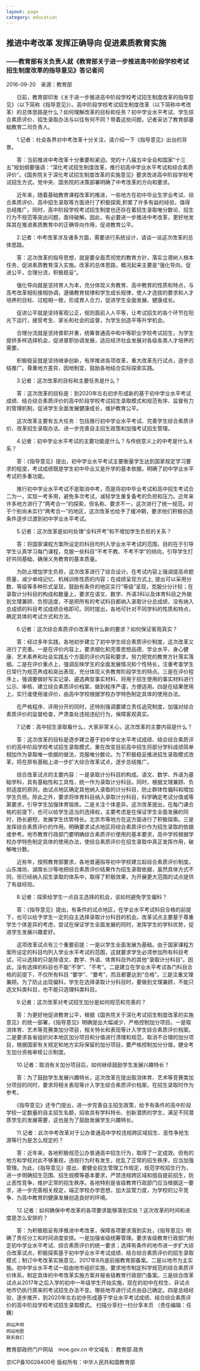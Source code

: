 ```yaml
---
layout: page
category: education
---
```


## 推进中考改革 发挥正确导向 促进素质教育实施

### ——教育部有关负责人就《教育部关于进一步推进高中阶段学校考试招生制度改革的指导意见》答记者问

2016-09-20　来源：教育部

　　日前，教育部印发《关于进一步推进高中阶段学校考试招生制度改革的指导意见》（以下简称《指导意见》）。高中阶段学校考试招生制度改革（以下简称中考改革）的总体思路是什么？如何理解改革的目标和任务？初中学业水平考试、学生综合素质评价、招生录取办法与以往有何不同？带着这些问题，记者采访了教育部基础教育二司负责人。

　　1.记者：社会各界对中考改革十分关注，请介绍一下《指导意见》出台的背景。

　　答：当前推进中考改革十分重要和紧迫。党的十八届五中全会和国家“十三五”规划纲要强调：“深化考试招生制度改革，推行初高中学业水平考试和综合素质评价”。《国务院关于深化考试招生制度改革的实施意见》要求改进高中阶段学校考试招生方式。党中央、国务院的决策部署明确了中考改革的方向和要求。

　　近年来，随着基础教育课程改革的推进，一些地方在初中毕业生学业考试、综合素质评价、高中招生录取等方面进行了积极探索,积累了许多有益的经验，值得总结推广。同时，高中阶段学校考试招生制度也还存在着招生录取唯分数论、招生行为不规范等突出问题，亟待破解。因此，有必要进一步推进中考改革，更好地发挥其在推进素质教育中的正确导向作用，促进教育公平。

　　2.记者：中考改革涉及诸多方面，需要进行系统设计，请谈一谈这次改革的总体思路。

　　答：这次改革的指导思想，就是要全面贯彻党的教育方针，落实立德树人根本任务，促进素质教育深入实施。改革的总体思路，概况起来主要是“强化导向，促进公平，合理分流，积极稳妥”。

　　强化导向就是坚持育人为本，充分体现义务教育、高中教育的性质和特点，与高考改革相衔接相协调，遵循教育规律和学生成长规律，使人才选拔的要求和人才培养的目标、过程相一致，形成育人合力，促进学生全面发展、健康成长。

　　促进公平就是坚持客观公正，规则面前人人平等，让考试招生的各个环节在阳光下运行，接受考生、家长和社会的监督，为学生创造平等升学机会。

　　合理分流就是坚持普职并重，统筹普通高中和中等职业学校考试招生，为学生提供多样选择机会，促进普职协调发展，适应经济社会发展对各级各类人才培养的需要。

　　积极稳妥就是坚持继承创新，有序推进各项改革，重大改革先行试点，逐步总结推广。尊重地方差异，因地制宜，鼓励各地结合实际探索实践。

　　3.记者：这次改革的目标和主要任务是什么？

　　答：这次改革的目标是：到2020年左右初步形成新的基于初中学业水平考试成绩、结合综合素质评价的高中阶段学校考试招生录取模式和规范有序、监督有力的管理机制，促进学生全面发展健康成长，维护教育公平。

　　这次改革主要有五大任务：包括推行初中学业水平考试、完善学生综合素质评价、改革招生录取办法、进一步完善自主招生政策和加强考试招生管理。

　　4.记者：初中学业水平考试的主要功能是什么？与传统意义上的中考是什么关系？

　　答：《指导意见》提出，初中学业水平考试主要衡量学生达到国家规定学习要求的程度，考试成绩既是学生初中毕业又是升学的基本依据，明确了初中学业水平考试的多重功能。

　　推行初中学业水平考试不是取消中考，而是将初中毕业考试和高中招生考试合二为一，实现一考多用，避免多次考试，减轻学生重复备考的负担和压力。近年来许多地方进行了“两考合一”的探索，但名称、要求不一，这次进行了统一规范。对于个别尚未实行“两考合一”的地区，这次改革也给予了缓冲期，要求他们积极创造条件逐步过渡到初中学业水平考试。

　　5.记者：这次改革是如何处理“全科开考”和不增加学生负担的关系？

　　答：将国家课程方案所设定的科目均列入学业水平考试的范围，目的在于引导学生认真学习每门课程，克服一些科目“不考不教、不考不学”的倾向，引导学生打好共同基础，确保义务教育的基本质量。

　　为防止增加学生负担，这次改革进行了综合设计。在考试内容上强调提高命题质量，减少单纯记忆、机械训练性质的内容；在成绩呈现方式上, 提出可以采用分数、等级等多种形式呈现，鼓励有条件的地区实行“等级”呈现，克服分分计较；在录取计分科目的构成和数量上，要求在语文、数学、外语3科以及体育科目之外做到文理兼顾、负担适度，不是把所有的考试科目都纳入录取计分总成绩，没有纳入总成绩的科目考试成绩合格即可。同时提出，各地可针对不同学科的性质和特点，确定具体的考试方式和方法。

　　6.记者：这次综合素质评价改革有什么新的要求？如何保证客观真实？

　　答：经过多年实践，各地初步建立了初中学生综合素质评价制度，这次改革又进行了完善。一是在评价内容上，要求细化和完善思想品德、学业水平、身心健康、艺术素养和社会实践五个方面的评价内容和要求，努力把党的教育方针落实落细。二是在评价重点上，强调反映学生的全面发展情况和个性特长，注重考查学生日常行为规范养成和突出表现，充分体现义务教育阶段学生的特点。三是在评价程序上，强调要做好写实记录、遴选典型事实材料、将用于招生使用的事实材料进行公示、审核、建立综合素质评价档案，做到程序严谨，方便适用。四是在结果使用上，实行谁使用谁评价，由高中学校根据学校办学特色制定具体的使用办法。

　　在严格程序、评用分开的同时，还特别强调要建立责任追究制度，加强对综合素质评价的监督检查，严肃查处违规违纪行为，保障客观真实。

　　7.记者：高中招生录取看什么，大家非常关心，这次改革的主要内容是什么？

　　答：这次改革的目标是逐步建立基于初中学业水平考试成绩、结合综合素质评价的高中阶段学校考试招生录取模式，重在改变目前高中招生将部分学科成绩简单相加作为录取唯一依据的做法，克服唯分数论。为了积极稳妥推进招生录取模式改革，将在原有基础上进一步扩大综合改革试点，逐步总结推广。

　　综合改革试点的主要内容：一是录取计分科目的构成。语文、数学、外语为基础学科，具有基础性和工具性，统一作为录取计分科目。同时，根据文理兼顾、负担适度的原则，由试点地区确定其他纳入录取的计分科目，防止群体性偏科和增加学生负担。除此之外，要求将体育科目纳入录取计分科目，科学确定考试分值或等第要求，引导学生加强体育锻炼。二是关注个体差异。这次改革提出，在每门课合格的前提下，也可以给学生适当的选择权，主要考虑是在保证学生全面发展的同时，扬长避短，发展学生优势特长。北京市等地方在这方面进行了积极探索。三是发挥综合素质评价的作用。明确要求试点地区将综合素质评价作为招生录取的依据或参考。地市教育行政部门要明确综合素质评价使用的基本要求，高中学校根据学校办学特色制定具体的使用办法，使综合素质评价在招生录取中真正发挥作用，破解唯分数。

　　近些年，按照教育部要求，各地普遍指导初中学校建立起综合素质评价制度。山东潍坊、湖南长沙等地把综合素质评价结果作为招生录取依据，虽然具体方式不同，但已经纳入招生录取的体系中，取得了积极效果，为开展更大范围的试点提供了有益经验。

　　8.记者：探索给学生一点自主选择的机会，该如何避免学生偏科？

　　答：《指导意见》提出，有条件的试点地区，在学业水平考试科目合格的前提下，也可以给予学生一定的自主选择录取计分科目的机会。改革试点主要基于尊重学生个体差异的考虑，尝试在保证学生全面发展的同时，发挥学生的学科优势，促进学生发展兴趣爱好。

　　这项改革试点有三个重要前提：一是以学生全面发展为基础。由于国家课程方案所设定的科目均列入学业水平考试的范围，这就要求学生必须参加所有科目考试，可以选择的只是除语文、数学、外语、体育科目外的其他“录取计分科目”。因此，没有选择的科目也不能“不学”、“不考”。二是建立在学业水平考试各门科目合格的前提下，不仅所有科目 “要学”、“要考”，而且都要达到“合格”。三是注重文理兼顾。为了防止出现偏科，学生在选择录取计分科目时，要做到文理兼顾，不能只选文科类科目，也不能只选理科类科目。

　　9.记者：这次改革对考试招生加分是如何规范和完善的？

　　答：为更好地促进教育公平，根据《国务院关于深化考试招生制度改革的实施意见》的统一部署，《指导意见》明确提出大幅减少、严格控制加分项目。一是取消体育、艺术等竞赛类加分项目，相关特长和表现等计入学生综合素质评价档案。二是要求各省组织对本地区加分项目和分值进行清理和规范，取消不合理的加分项目，根据国家有关规定和地方实际保留的加分项目，要严格控制加分分值，健全考生加分资格审核公示制度。

　　10.记者：取消有关加分项目后，如何继续鼓励学生发展兴趣特长？

　　答：为了鼓励学生发展兴趣特长，这次改革在提出取消体育、艺术等竞赛类加分项目的同时，要求将相关表现等计入学生综合素质评价档案，在招生录取时作为参考。

　　《指导意见》还专门提出，进一步完善自主招生政策，给予有条件的高中阶段学校一定数量的自主招生名额，招收具有学科特长、创新潜质的学生，满足不同潜质学生的发展需要，这也是为了鼓励发展学生兴趣特长。

　　11.记者：此次中考改革对于公办普通高中学校违规跨区域招生、恶性争抢生源等行为是怎么规定的？

　　答：近年来，各地积极规范公办普通高中招生行为，取得了一定成效。但有的地方和学校对此不够重视，违规行为时有发生，扰乱了正常的招生秩序，应当加强管理。为此，《指导意见》提出，要健全招生管理工作规定，规范学校招生行为，进一步明确招生范围、招生规模等基本要求，严禁违规跨区域和擅自提前招生，防止恶性竞争，维护正常的招生秩序。各地特别是省级教育行政部门应当根据这一要求，进一步完善相关规定，端正学校办学思想，加大监管力度，为学校的公平竞争、为高中教育的健康发展创造良好的环境。

　　12.记者：如何确保中考改革的各项要求能够落到实处？这次改革的时间和进度是怎么安排的？

　　答：为积极稳妥有序推进中考改革，保障各项要求落到实处，《指导意见》明确了责任分工和时间进度安排。一是加强省级统筹管理。要求省级教育行政部门制定初中学业水平考试、综合素质评价的统一要求；选择有条件的地市进一步扩大综合改革试点，积极探索基于初中学业水平考试成绩、结合综合素质评价的招生录取模式；制订中考改革实施意见，2017年8月底前报教育部备案。二是以地市为主实施。初中学业水平考试一般由地市组织实施，要求地市制定科学规范的综合素质评价体系，制定具体的中考改革实施方案并报省级教育行政部门备案。三是综合改革试点从2017年之后入学的初中一年级学生开始实施，现在的初中在校生、非试点地市仍执行原来的考试招生办法不变。哪些地市进行试点由自己确定。四是总结经验，逐步推开，到2020年左右初步形成基于学业水平考试成绩、结合综合素质评价的高中阶段学校考试招生录取模式。
扫描分享扫一扫分享本页
（责任编辑：任巍）

    网站声明
    网站地图
    联系我们

  教育部政府门户网站　moe.gov.cn    中文域名： 教育部.政务  

  京ICP备10028400号    版权所有：中华人民共和国教育部  

